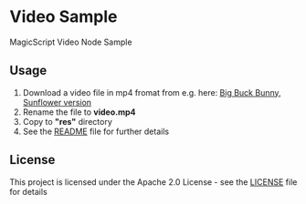 # Video Sample

MagicScript Video Node Sample

## Usage

1. Download a video file in mp4 fromat from e.g. here: [Big Buck Bunny, Sunflower version](http://distribution.bbb3d.renderfarming.net/video/mp4/bbb_sunflower_1080p_30fps_normal.mp4)
2. Rename the file to **video.mp4**
3. Copy to **"res"** directory
4. See the [README](../README.md) file for further details

## License

This project is licensed under the Apache 2.0 License - see the [LICENSE](../LICENSE) file for details
